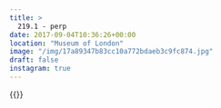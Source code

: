 ```yaml
---
title: >
  219.1 - perp
date: 2017-09-04T10:36:26+00:00
location: "Museum of London"
image: "/img/17a89347b83cc10a772bdaeb3c9fc874.jpg"
draft: false
instagram: true
---
```


{{<photo src="/img/17a89347b83cc10a772bdaeb3c9fc874.jpg">}}

